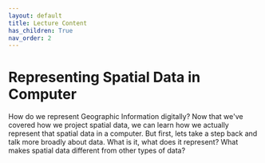 ```yaml
---
layout: default
title: Lecture Content
has_children: True
nav_order: 2
---
```


# Representing Spatial Data in Computer


How do we represent Geographic Information digitally?  Now that we've covered how we project spatial data, we can learn how we actually represent that spatial data in a computer.  But first, lets take a step back and talk more broadly about data.  What is it, what does it represent?  What makes spatial data different from other types of data?

